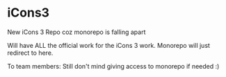 # iCons3

New iCons 3 Repo coz monorepo is falling apart

Will have ALL the official work for the iCons 3 work. Monorepo will just redirect to here. 

To team members: Still don't mind giving access to monorepo if needed :)
